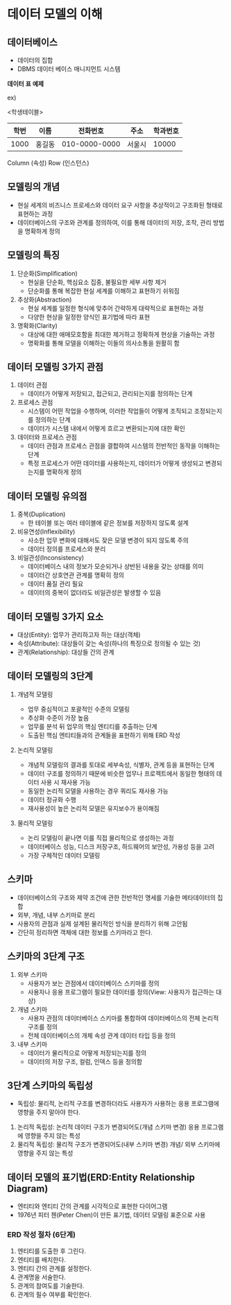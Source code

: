 # 데이터 모델의 이해

## 데이터베이스
* 데이터의 집합
* DBMS 데이터 베이스 매니지먼트 시스템

**데이터 표 예제**

ex)

<학생테이블>

|학번 | 이름 | 전화번호 | 주소 | 학과번호 | 
|--|--|--|--|--|
| 1000 | 홍길동 | 010-0000-0000| 서울시 |  10000|

Column (속성) Row (인스턴스)

## 모델링의 개념
* 현실 세계의 비즈니스 프로세스와 데이터 요구 사항을 추상적이고 구조화된 형태로 표현하는 과정
* 데이터베이스의 구조와 관계를 정의하여, 이를 통해 데이터의 저장, 조작, 관리 방법을 명확하게 정의

## 모델링의 특징
1. 단순화(Simplification)
    * 현실을 단순화, 핵심요소 집중, 불필요한 세부 사항 제거
    * 단순화를 통해 복잡한 현실 세계를 이해하고 표현하기 쉬워짐
2. 추상화(Abstraction)
   * 현실 세계를 일정한 형식에 맞추어 간략하게 대략적으로 표현하는 과정
   * 다양한 현상을 일정한 양식인 표기법에 따라 표현
3. 명확화(Clarity)
   * 대상에 대한 애매모호함을 최대한 제거하고 정확하게 현상을 기술하는 과정
   * 명확화를 통해 모델을 이해하는 이들의 의사소통을 원활히 함

## 데이터 모델링 3가지 관점
1. 데이터 관점
   * 데이터가 어떻게 저장되고, 접근되고, 관리되는지를 정의하는 단계
2. 프로세스 관점
   * 시스템이 어떤 작업을 수행하며, 이러한 작업들이 어떻게 조직되고 조정되는지를 정의하는 단계
   * 데이터가 시스템 내에서 어떻게 흐르고 변환되는지에 대한 확인
3. 데이터와 프로세스 관점
   * 데이터 관점과 프로세스 관점을 결합하여 시스템의 전반적인 동작을 이해하는 단계
   * 특정 프로세스가 어떤 데이터를 사용하는지, 데이터가 어떻게 생성되고 변경되는지를 명확하게 정의

## 데이터 모델링 유의점
1. 중복(Duplication)
   * 한 테이블 또는 여러 테이블에 같은 정보를 저장하지 않도록 설계
2. 비유연성(Inflexibility)
   * 사소한 업무 변화에 대해서도 잦은 모델 변경이 되지 않도록 주의
   * 데이터 정의를 프로세스와 분리
3. 비일관성(Inconsistency)
   * 데이터베이스 내의 정보가 모순되거나 상반된 내용을 갖는 상태를 의미
   * 데이터간 상호연관 관계를 명확히 정의
   * 데이터 품질 관리 필요
   * 데이터의 중복이 없더라도 비일관성은 발생할 수 있음

## 데이터 모델링 3가지 요소
- 대상(Entity): 업무가 관리하고자 하는 대상(객체)
- 속성(Attribute): 대상들이 갖는 속성(하나의 특징으로 정의될 수 있는 것)
- 관계(Relationship): 대상들 간의 관계

## 데이터 모델링의 3단계
1. 개념적 모델링
   - 업무 중심적이고 포괄적인 수준의 모델링
   - 추상화 수준이 가장 높음
   - 업무를 분석 뒤 업무의 핵심 엔티티를 추출하는 단계
   - 도출된 핵심 엔티티들과의 관계들을 표현하기 위해 ERD 작성
   
2. 논리적 모델링
   - 개념적 모델링의 결과를 토대로 세부속성, 식별자, 관계 등을 표현하는 단계
   - 데이터 구조를 정의하기 때문에 비슷한 업무나 프로젝트에서 동일한 형태의 데이터 사용 시 재사용 가능
   - 동일한 논리적 모델을 사용하는 경우 쿼리도 재사용 가능
   - 데이터 정규화 수행
   - 재사용성이 높은 논리적 모델은 유지보수가 용이해짐
3. 물리적 모델링
   - 논리 모델링이 끝나면 이를 직접 물리적으로 생성하는 과정
   - 데이터베이스 성능, 디스크 저장구조, 하드웨어의 보안성, 가용성 등을 고려
   - 가장 구체적인 데이터 모델링
   
## 스키마
* 데이터베이스의 구조와 제약 조건에 관한 전반적인 명세를 기술한 메타데이터의 집합
* 외부, 개념, 내부 스키마로 분리
* 사용자의 관점과 실제 설계된 물리적인 방식을 분리하기 위해 고안됨
* 간단히 정리하면 객체에 대한 정보를 스키마라고 한다.
## 스키마의 3단계 구조
1. 외부 스키마
   - 사용자가 보는 관점에서 데이터베이스 스키마를 정의
   - 사용자나 응용 프로그램이 필요한 데이터를 정의(View: 사용자가 접근하는 대상)
2. 개념 스키마
   - 사용자 관점의 데이터베이스 스키마를 통합하여 데이터베이스의 전체 논리적 구조를 정의
   - 전체 데이터베이스의 개체 속성 관계 데이터 타입 등을 정의
3. 내부 스키마
   - 데이터가 물리적으로 어떻게 저장되는지를 정의
   - 데이터의 저장 구조, 컬럼, 인덱스 등을 정의함

## 3단계 스키마의 독립성
- 독립성: 물리적, 논리적 구조를 변경하더라도 사용자가 사용하는 응용 프로그램에 영향을 주지 말아야 한다.
1. 논리적 독립성: 논리적 데이터 구조가 변경되어도(개념 스키마 변경) 응용 프로그램에 영향을 주지 않는 특성
2. 물리적 독립성: 물리적 구조가 변경되어도(내부 스키마 변경) 개념/ 외부 스키마에 영향을 주지 않는 특성


## 데이터 모델의 표기법(ERD:Entity Relationship Diagram)
- 엔티티와 엔티티 간의 관계를 시각적으로 표현한 다이어그램
- 1976년 피터 첸(Peter Chen)이 만든 표기법, 데이터 모델링 표준으로 사용

### ERD 작성 절차 (6단계)
1. 엔티티를 도출한 후 그린다.
2. 엔티티를 배치한다.
3. 엔티티 간의 관계를 설정한다.
4. 관계명을 서술한다.
5. 관계의 참여도를 기술한다.
6. 관계의 필수 여부를 확인한다.

